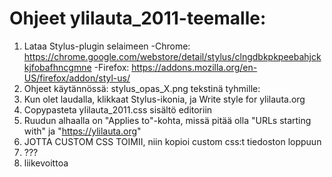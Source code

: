 # Ohjeet ylilauta_2011-teemalle:

1. Lataa Stylus-plugin selaimeen
-Chrome: https://chrome.google.com/webstore/detail/stylus/clngdbkpkpeebahjckkjfobafhncgmne
-Firefox: https://addons.mozilla.org/en-US/firefox/addon/styl-us/
2. Ohjeet käytännössä: stylus_opas_X.png
tekstinä tyhmille:
3. Kun olet laudalla, klikkaat Stylus-ikonia, ja Write style for ylilauta.org
4. Copypasteta ylilauta_2011.css sisältö editoriin
5. Ruudun alhaalla on "Applies to"-kohta, missä pitää olla "URLs starting with" ja "https://ylilauta.org"
6. JOTTA CUSTOM CSS TOIMII, niin kopioi custom css:t tiedoston loppuun
7. ???
8. liikevoittoa
